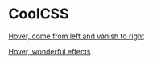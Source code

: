 # CoolCSS

[Hover, come from left and vanish to right](http://hujienan.github.io/CoolCSS/hoverFromLeftToRight.html)

[Hover, wonderful effects](http://hujienan.github.io/CoolCSS/hoverWonderful.html)
